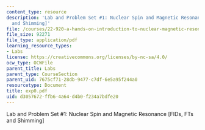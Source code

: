 ```yaml
---
content_type: resource
description: 'Lab and Problem Set #1: Nuclear Spin and Magnetic Resonance [FIDs, FTs
  and Shimming]'
file: /courses/22-920-a-hands-on-introduction-to-nuclear-magnetic-resonance-january-iap-1997/d3057672ffb64a64d4b0f234a7bdfe20_exp0.pdf
file_size: 92271
file_type: application/pdf
learning_resource_types:
- Labs
license: https://creativecommons.org/licenses/by-nc-sa/4.0/
ocw_type: OCWFile
parent_title: Labs
parent_type: CourseSection
parent_uid: 7675cf71-28db-9477-c7df-6e5a95f244a0
resourcetype: Document
title: exp0.pdf
uid: d3057672-ffb6-4a64-d4b0-f234a7bdfe20
---
```

Lab and Problem Set #1: Nuclear Spin and Magnetic Resonance [FIDs, FTs and Shimming]